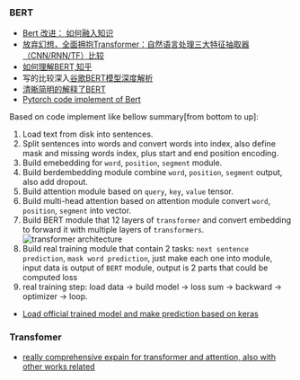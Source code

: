 ### BERT

 - [Bert 改进： 如何融入知识](https://zhuanlan.zhihu.com/p/69941989)
 - [放弃幻想，全面拥抱Transformer：自然语言处理三大特征抽取器（CNN/RNN/TF）比较](https://zhuanlan.zhihu.com/p/54743941)
 - [如何理解BERT,知乎](https://www.zhihu.com/question/298203515)
 - 写的比较深入[谷歌BERT模型深度解析](https://blog.csdn.net/qq_39521554/article/details/83062188) 
 - [清晰简明的解释了BERT](https://www.cnblogs.com/huangyc/p/9813907.html)
 - [Pytorch code implement of Bert](https://github.com/codertimo/BERT-pytorch)
  
  Based on code implement like bellow summary[from bottom to up]:
  1. Load text from disk into sentences.
  2. Split sentences into words and convert words into index, also define mask and missing words index, plus start and end position encoding.
  3. Build emebedding for `word`, `position`, `segment` module.
  4. Build berdembedding module combine `word`, `position`, `segment` output, also add dropout.
  5. Build attention module based on `query`, `key`, `value` tensor.
  6. Build multi-head attention based on attention module convert `word`, `position`, `segment` into vector.
  7. Build BERT module that 12 layers of `transformer` and convert embedding to forward it with multiple layers of `transformers`. ![transformer architecture](https://lilianweng.github.io/lil-log/assets/images/transformer.png)
  8. Build real training module that contain 2 tasks: `next sentence prediction`, `mask word prediction`, just make each one into module, input data is output of `BERT` module, output is 2 parts that could be computed loss
  9.  real training step: load data -> build model -> loss sum -> backward -> optimizer -> loop.

 - [Load official trained model and make prediction based on keras](https://github.com/CyberZHG/keras-bert#Load-Official-Pre-trained-Models)


### Transfomer

- [really comprehensive expain for transformer and attention, also with other works related](https://lilianweng.github.io/lil-log/2018/06/24/attention-attention.html)